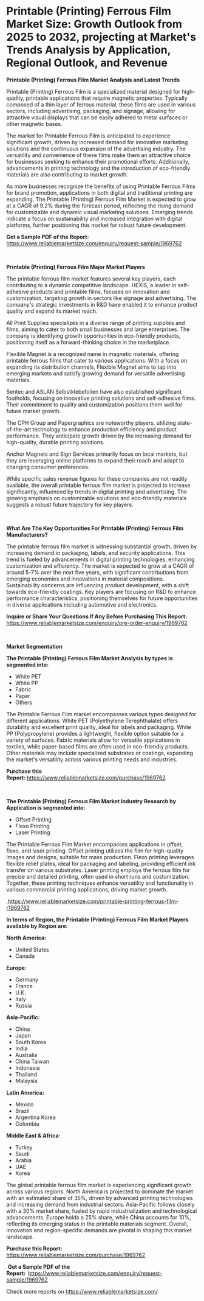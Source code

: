 <p><h1>Printable (Printing) Ferrous Film Market Size: Growth Outlook from 2025 to 2032, projecting at Market's Trends Analysis by Application, Regional Outlook, and Revenue</h1></p><p><strong>Printable (Printing) Ferrous Film Market Analysis and Latest Trends</strong></p>
<p><p>Printable (Printing) Ferrous Film is a specialized material designed for high-quality, printable applications that require magnetic properties. Typically composed of a thin layer of ferrous material, these films are used in various sectors, including advertising, packaging, and signage, allowing for attractive visual displays that can be easily adhered to metal surfaces or other magnetic bases.</p><p>The market for Printable Ferrous Film is anticipated to experience significant growth, driven by increased demand for innovative marketing solutions and the continuous expansion of the advertising industry. The versatility and convenience of these films make them an attractive choice for businesses seeking to enhance their promotional efforts. Additionally, advancements in printing technology and the introduction of eco-friendly materials are also contributing to market growth.</p><p>As more businesses recognize the benefits of using Printable Ferrous Films for brand promotion, applications in both digital and traditional printing are expanding. The Printable (Printing) Ferrous Film Market is expected to grow at a CAGR of 9.2% during the forecast period, reflecting the rising demand for customizable and dynamic visual marketing solutions. Emerging trends indicate a focus on sustainability and increased integration with digital platforms, further positioning this market for robust future development.</p></p>
<p><strong>Get a Sample PDF of the Report:&nbsp;</strong> <a href="https://www.reliablemarketsize.com/enquiry/request-sample/1969762?utm_campaign=2804&utm_medium=2&utm_source=Github&utm_content=ia&utm_term=03042025&utm_id=printable-printing-ferrous-film">https://www.reliablemarketsize.com/enquiry/request-sample/1969762</a></p>
<p>&nbsp;</p>
<p><strong>Printable (Printing) Ferrous Film Major Market Players</strong></p>
<p><p>The printable ferrous film market features several key players, each contributing to a dynamic competitive landscape. HEXIS, a leader in self-adhesive products and printable films, focuses on innovation and customization, targeting growth in sectors like signage and advertising. The company's strategic investments in R&D have enabled it to enhance product quality and expand its market reach.</p><p>All Print Supplies specializes in a diverse range of printing supplies and films, aiming to cater to both small businesses and large enterprises. The company is identifying growth opportunities in eco-friendly products, positioning itself as a forward-thinking choice in the marketplace.</p><p>Flexible Magnet is a recognized name in magnetic materials, offering printable ferrous films that cater to various applications. With a focus on expanding its distribution channels, Flexible Magnet aims to tap into emerging markets and satisfy growing demand for versatile advertising materials.</p><p>Sentec and ASLAN Selbstklebefolien have also established significant footholds, focusing on innovative printing solutions and self-adhesive films. Their commitment to quality and customization positions them well for future market growth.</p><p>The CPH Group and Papergraphics are noteworthy players, utilizing state-of-the-art technology to enhance production efficiency and product performance. They anticipate growth driven by the increasing demand for high-quality, durable printing solutions.</p><p>Anchor Magnets and Sign Services primarily focus on local markets, but they are leveraging online platforms to expand their reach and adapt to changing consumer preferences.</p><p>While specific sales revenue figures for these companies are not readily available, the overall printable ferrous film market is projected to increase significantly, influenced by trends in digital printing and advertising. The growing emphasis on customizable solutions and eco-friendly materials suggests a robust future trajectory for key players.</p></p>
<p>&nbsp;</p>
<p><strong>What Are The Key Opportunities For Printable (Printing) Ferrous Film Manufacturers?</strong></p>
<p><p>The printable ferrous film market is witnessing substantial growth, driven by increasing demand in packaging, labels, and security applications. This trend is fueled by advancements in digital printing technologies, enhancing customization and efficiency. The market is expected to grow at a CAGR of around 5-7% over the next five years, with significant contributions from emerging economies and innovations in material compositions. Sustainability concerns are influencing product development, with a shift towards eco-friendly coatings. Key players are focusing on R&D to enhance performance characteristics, positioning themselves for future opportunities in diverse applications including automotive and electronics.</p></p>
<p><strong>Inquire or Share Your Questions If Any Before Purchasing This Report:</strong> <a href="https://www.reliablemarketsize.com/enquiry/pre-order-enquiry/1969762?utm_campaign=2804&utm_medium=2&utm_source=Github&utm_content=ia&utm_term=03042025&utm_id=printable-printing-ferrous-film">https://www.reliablemarketsize.com/enquiry/pre-order-enquiry/1969762</a></p>
<p>&nbsp;</p>
<p><strong>Market Segmentation</strong></p>
<p><strong>The Printable (Printing) Ferrous Film Market Analysis by types is segmented into:</strong></p>
<p><ul><li>White PET</li><li>White PP</li><li>Fabric</li><li>Paper</li><li>Others</li></ul></p>
<p><p>The Printable Ferrous Film market encompasses various types designed for different applications. White PET (Polyethylene Terephthalate) offers durability and excellent print quality, ideal for labels and packaging. White PP (Polypropylene) provides a lightweight, flexible option suitable for a variety of surfaces. Fabric materials allow for versatile applications in textiles, while paper-based films are often used in eco-friendly products. Other materials may include specialized substrates or coatings, expanding the market's versatility across various printing needs and industries.</p></p>
<p><strong>Purchase this Report:&nbsp;</strong><a href="https://www.reliablemarketsize.com/purchase/1969762?utm_campaign=2804&utm_medium=2&utm_source=Github&utm_content=ia&utm_term=03042025&utm_id=printable-printing-ferrous-film">https://www.reliablemarketsize.com/purchase/1969762</a></p>
<p>&nbsp;</p>
<p><strong>The Printable (Printing) Ferrous Film Market Industry Research by Application is segmented into:</strong></p>
<p><ul><li>Offset Printing</li><li>Flexo Printing</li><li>Laser Printing</li></ul></p>
<p><p>The Printable Ferrous Film Market encompasses applications in offset, flexo, and laser printing. Offset printing utilizes the film for high-quality images and designs, suitable for mass production. Flexo printing leverages flexible relief plates, ideal for packaging and labeling, providing efficient ink transfer on various substrates. Laser printing employs the ferrous film for precise and detailed printing, often used in short runs and customization. Together, these printing techniques enhance versatility and functionality in various commercial printing applications, driving market growth.</p></p>
<p><a href="https://www.reliablemarketsize.com/printable-printing-ferrous-film-r1969762?utm_campaign=2804&utm_medium=2&utm_source=Github&utm_content=ia&utm_term=03042025&utm_id=printable-printing-ferrous-film">&nbsp;https://www.reliablemarketsize.com/printable-printing-ferrous-film-r1969762</a></p>
<p><strong>In terms of Region, the Printable (Printing) Ferrous Film Market Players available by Region are:</strong></p>
<p>
    <p> <strong> North America: </strong>
        <ul>
            <li>United States</li>
            <li>Canada</li>
        </ul>
        </p> 
    <p> <strong> Europe: </strong>
        <ul>
            <li>Germany</li>
            <li>France</li>
            <li>U.K.</li>
            <li>Italy</li>
            <li>Russia</li>
        </ul>
        </p> 
    <p> <strong> Asia-Pacific: </strong>
        <ul>
            <li>China</li>
            <li>Japan</li>
            <li>South Korea</li>
            <li>India</li>
            <li>Australia</li>
            <li>China Taiwan</li>
            <li>Indonesia</li>
            <li>Thailand</li>
            <li>Malaysia</li>
        </ul>
        </p> 
    <p> <strong> Latin America: </strong>
        <ul>
            <li>Mexico</li>
            <li>Brazil</li>
            <li>Argentina Korea</li>
            <li>Colombia</li>
        </ul>
        </p> 
    <p> <strong> Middle East & Africa: </strong>
        <ul>
            <li>Turkey</li>
            <li>Saudi</li>
            <li>Arabia</li>
            <li>UAE</li>
            <li>Korea</li>
        </ul>
    </p>
    </p>
<p><p>The global printable ferrous film market is experiencing significant growth across various regions. North America is projected to dominate the market with an estimated share of 35%, driven by advanced printing technologies and increasing demand from industrial sectors. Asia-Pacific follows closely with a 30% market share, fueled by rapid industrialization and technological advancements. Europe holds a 25% share, while China accounts for 10%, reflecting its emerging status in the printable materials segment. Overall, innovation and region-specific demands are pivotal in shaping this market landscape.</p></p>
<p><strong>Purchase this Report: </strong><a href="https://www.reliablemarketsize.com/purchase/1969762?utm_campaign=2804&utm_medium=2&utm_source=Github&utm_content=ia&utm_term=03042025&utm_id=printable-printing-ferrous-film">https://www.reliablemarketsize.com/purchase/1969762</a></p>
<p>&nbsp;<strong>Get a Sample PDF of the Report:&nbsp;&nbsp;</strong><a href="https://www.reliablemarketsize.com/enquiry/request-sample/1969762?utm_campaign=2804&utm_medium=2&utm_source=Github&utm_content=ia&utm_term=03042025&utm_id=printable-printing-ferrous-film">https://www.reliablemarketsize.com/enquiry/request-sample/1969762</a></p>
<p><strong></strong></p>
<p>Check more reports on <a href="https://www.reliablemarketsize.com/?utm_campaign=2804&utm_medium=2&utm_source=Github&utm_content=ia&utm_term=03042025&utm_id=printable-printing-ferrous-film">https://www.reliablemarketsize.com/</a></p>